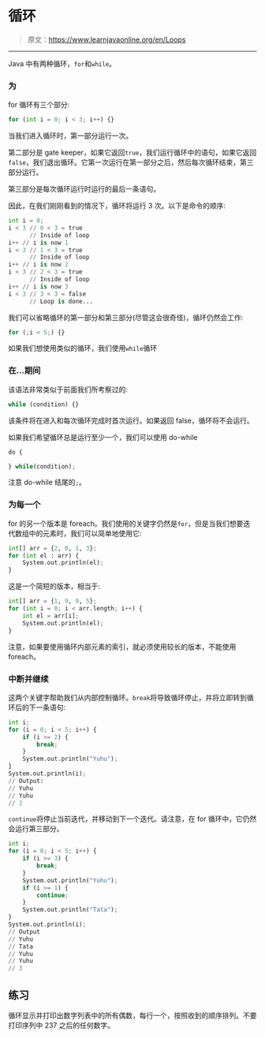 # 循环

> 原文：<https://www.learnjavaonline.org/en/Loops>

* * *

Java 中有两种循环，`for`和`while`。

### 为

for 循环有三个部分:

```py
for (int i = 0; i < 3; i++) {} 
```

当我们进入循环时，第一部分运行一次。

第二部分是 gate keeper，如果它返回`true`，我们运行循环中的语句，如果它返回`false`，我们退出循环。它第一次运行在第一部分之后，然后每次循环结束，第三部分运行。

第三部分是每次循环运行时运行的最后一条语句。

因此，在我们刚刚看到的情况下，循环将运行 3 次。以下是命令的顺序:

```py
int i = 0;
i < 3 // 0 < 3 = true
      // Inside of loop
i++ // i is now 1
i < 3 // 1 < 3 = true
      // Inside of loop
i++ // i is now 2
i < 3 // 2 < 3 = true
      // Inside of loop
i++ // i is now 3
i < 3 // 3 < 3 = false
      // Loop is done... 
```

我们可以省略循环的第一部分和第三部分(尽管这会很奇怪)，循环仍然会工作:

```py
for (;i < 5;) {} 
```

如果我们想使用类似的循环，我们使用`while`循环

### 在…期间

该语法非常类似于前面我们所考察过的:

```py
while (condition) {} 
```

该条件将在进入和每次循环完成时首次运行。如果返回 false，循环将不会运行。

如果我们希望循环总是运行至少一个，我们可以使用 do-while

```py
do {

} while(condition); 
```

注意 do-while 结尾的`;`。

### 为每一个

for 的另一个版本是 foreach。我们使用的关键字仍然是`for`，但是当我们想要迭代数组中的元素时，我们可以简单地使用它:

```py
int[] arr = {2, 0, 1, 3};
for (int el : arr) {
    System.out.println(el);
} 
```

这是一个简短的版本，相当于:

```py
int[] arr = {1, 9, 9, 5};
for (int i = 0; i < arr.length; i++) {
    int el = arr[i];
    System.out.println(el);
} 
```

注意，如果要使用循环内部元素的索引，就必须使用较长的版本，不能使用 foreach。

### 中断并继续

这两个关键字帮助我们从内部控制循环。`break`将导致循环停止，并将立即转到循环后的下一条语句:

```py
int i;
for (i = 0; i < 5; i++) {
    if (i >= 2) {
        break;
    }
    System.out.println("Yuhu");
}
System.out.println(i);
// Output:
// Yuhu
// Yuhu
// 2 
```

`continue`将停止当前迭代，并移动到下一个迭代。请注意，在 for 循环中，它仍然会运行第三部分。

```py
int i;
for (i = 0; i < 5; i++) {
    if (i >= 3) {
        break;
    }
    System.out.println("Yuhu");
    if (i >= 1) {
        continue;
    }
    System.out.println("Tata");
}
System.out.println(i);
// Output
// Yuhu
// Tata
// Yuhu
// Yuhu
// 3 
```

## 练习

循环显示并打印出数字列表中的所有偶数，每行一个，按照收到的顺序排列。不要打印序列中 237 之后的任何数字。